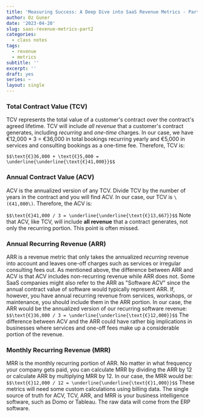 ```yaml
---
title: 'Measuring Success: A Deep Dive into SaaS Revenue Metrics - Part 2'
author: Oz Guner
date: '2023-04-20'
slug: saas-revenue-metrics-part2
categories:
  - class notes
tags:
  - revenue
  - metrics
subtitle: ''
excerpt: ''
draft: yes
series: ~
layout: single
---
```


### Total Contract Value (TCV)
TCV represents the total value of a customer's contract over the contract's agreed lifetime. TCV will include *all revenue* that a customer's contract generates, including *recurring* and *one-time* charges. In our case, we have €12,000 * 3 = €36,000 in total bookings recurring yearly and €5,000 in services and consulting bookings as a one-time fee. Therefore, TCV is:

`$$\text{€}36,000 + \text{€}5,000 = \underline{\underline{\text{€}41,000}}$$`

### Annual Contract Value (ACV)
ACV is the annualized version of any TCV. Divide TCV by the number of years in the contract and you will find ACV. In our case, our TCV is `\(€41,000\)`. Therefore, the ACV is:

`$$\text{€}41,000 / 3 = \underline{\underline{\text{€}13,667}}$$`
Note that ACV, like TCV, will include **all revenue** that a contract generates, not only the recurring portion. This point is often missed.

### Annual Recurring Revenue (ARR)
ARR is a revenue metric that only takes the annualized *recurring* revenue into account and leaves one-off charges such as services or irregular consulting fees out. As mentioned above, the difference between ARR and ACV is that ACV includes non-recurring revenue while ARR does not. Some SaaS companies might also refer to the ARR as "Software ACV" since the annual contract value of software would typically represent ARR. If, however, you have annual recurring revenue from services, workshops, or maintenance, you should include them in the ARR portion. In our case, the ARR would be the annualized version of our recurring software revenue:
`$$\text{€}36,000 / 3 = \underline{\underline{\text{€}12,000}}$$`
The difference between ACV and the ARR could have rather big implications in businesses where services and one-off fees make up a considerable portion of the revenue.
### Monthly Recurring Revenue (MRR)
MRR is the monthly recurring portion of ARR. No matter in what frequency your company gets paid, you can calculate MRR by dividing the ARR by 12 or calculate ARR by multiplying MRR by 12. In our case, the MRR would be:
`$$\text{€}12,000 / 12 = \underline{\underline{\text{€}1,000}}$$`
These metrics will need some custom calculations using billing data. The single source of truth for ACV, TCV, ARR, and MRR is your business intelligence software, such as Domo or Tableau. The raw data will come from the ERP software.


